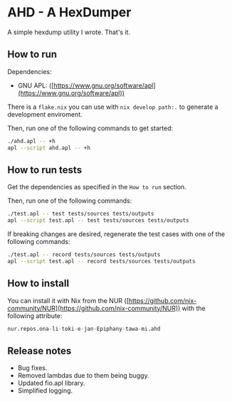 # AHD - A HexDumper

A simple hexdump utility I wrote. That's it.

## How to run

Dependencies:

- GNU APL: ([https://www.gnu.org/software/apl](https://www.gnu.org/software/apl))

There is a `flake.nix` you can use with `nix develop path:.` to generate a
development enviroment.

Then, run one of the following commands to get started:

```sh
./ahd.apl -- +h
apl --script ahd.apl -- +h
```

## How to run tests

Get the dependencies as specified in the `How to run` section.

Then, run one of the following commands:

```sh
./test.apl -- test tests/sources tests/outputs
apl --script test.apl -- test tests/sources tests/outputs
```

If breaking changes are desired, regenerate the test cases with one of the
following commands:

```sh
./test.apl -- record tests/sources tests/outputs
apl --script test.apl -- record tests/sources tests/outputs
```

## How to install

You can install it with Nix from the NUR ([https://github.com/nix-community/NUR](https://github.com/nix-community/NUR))
with the following attribute:

```nix
nur.repos.ona-li-toki-e-jan-Epiphany-tawa-mi.ahd
```

## Release notes

- Bug fixes.
- Removed lambdas due to them being buggy.
- Updated fio.apl library.
- Simplified logging.
